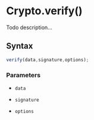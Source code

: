 # Crypto.verify()
Todo description...

<!-- examples -->
<!-- examples -->

## Syntax

```js
verify(data,signature,options);
```

<!-- parameters -->
### Parameters

- `data`

- `signature`

- `options`

<!-- parameters -->

<!-- return -->
<!-- return -->
